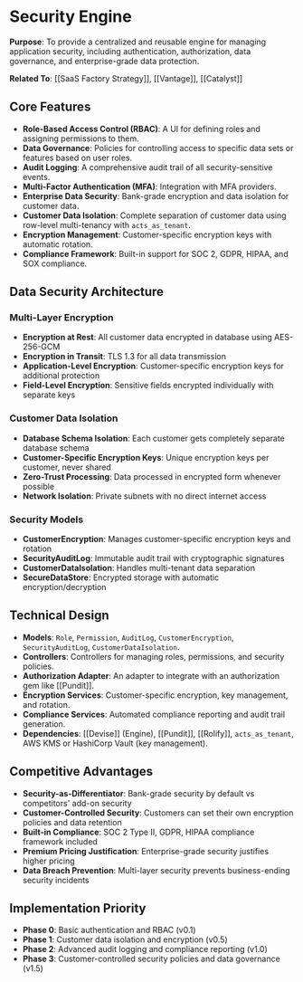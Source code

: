 # Security Engine

**Purpose**: To provide a centralized and reusable engine for managing application security, including authentication, authorization, data governance, and enterprise-grade data protection.

**Related To**: [[SaaS Factory Strategy]], [[Vantage]], [[Catalyst]]

## Core Features

- **Role-Based Access Control (RBAC)**: A UI for defining roles and assigning permissions to them.
- **Data Governance**: Policies for controlling access to specific data sets or features based on user roles.
- **Audit Logging**: A comprehensive audit trail of all security-sensitive events.
- **Multi-Factor Authentication (MFA)**: Integration with MFA providers.
- **Enterprise Data Security**: Bank-grade encryption and data isolation for customer data.
- **Customer Data Isolation**: Complete separation of customer data using row-level multi-tenancy with `acts_as_tenant`.
- **Encryption Management**: Customer-specific encryption keys with automatic rotation.
- **Compliance Framework**: Built-in support for SOC 2, GDPR, HIPAA, and SOX compliance.

## Data Security Architecture

### Multi-Layer Encryption
- **Encryption at Rest**: All customer data encrypted in database using AES-256-GCM
- **Encryption in Transit**: TLS 1.3 for all data transmission
- **Application-Level Encryption**: Customer-specific encryption keys for additional protection
- **Field-Level Encryption**: Sensitive fields encrypted individually with separate keys

### Customer Data Isolation
- **Database Schema Isolation**: Each customer gets completely separate database schema
- **Customer-Specific Encryption Keys**: Unique encryption keys per customer, never shared
- **Zero-Trust Processing**: Data processed in encrypted form whenever possible
- **Network Isolation**: Private subnets with no direct internet access

### Security Models
- **CustomerEncryption**: Manages customer-specific encryption keys and rotation
- **SecurityAuditLog**: Immutable audit trail with cryptographic signatures
- **CustomerDataIsolation**: Handles multi-tenant data separation
- **SecureDataStore**: Encrypted storage with automatic encryption/decryption

## Technical Design

- **Models**: `Role`, `Permission`, `AuditLog`, `CustomerEncryption`, `SecurityAuditLog`, `CustomerDataIsolation`.
- **Controllers**: Controllers for managing roles, permissions, and security policies.
- **Authorization Adapter**: An adapter to integrate with an authorization gem like [[Pundit]].
- **Encryption Services**: Customer-specific encryption, key management, and rotation.
- **Compliance Services**: Automated compliance reporting and audit trail generation.
- **Dependencies**: [[Devise]] (Engine), [[Pundit]], [[Rolify]], `acts_as_tenant`, AWS KMS or HashiCorp Vault (key management).

## Competitive Advantages

- **Security-as-Differentiator**: Bank-grade security by default vs competitors' add-on security
- **Customer-Controlled Security**: Customers can set their own encryption policies and data retention
- **Built-in Compliance**: SOC 2 Type II, GDPR, HIPAA compliance framework included
- **Premium Pricing Justification**: Enterprise-grade security justifies higher pricing
- **Data Breach Prevention**: Multi-layer security prevents business-ending security incidents

## Implementation Priority

- **Phase 0**: Basic authentication and RBAC (v0.1)
- **Phase 1**: Customer data isolation and encryption (v0.5)
- **Phase 2**: Advanced audit logging and compliance reporting (v1.0)
- **Phase 3**: Customer-controlled security policies and data governance (v1.5)
